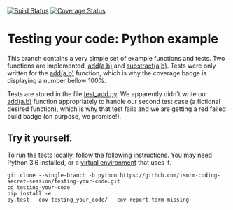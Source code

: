 [![Build Status](https://travis-ci.com/ismrm-coding-secret-session/testing-your-code.svg?branch=python)](https://travis-ci.com/ismrm-coding-secret-session/testing-your-code)
[![Coverage Status](https://coveralls.io/repos/github/ismrm-coding-secret-session/testing-your-code/badge.svg?branch=python)](https://coveralls.io/github/ismrm-coding-secret-session/testing-your-code?branch=python)

# Testing your code: Python example

This branch contains a very simple set of example functions and tests. Two functions are implemented, [add(a,b)](https://github.com/ismrm-coding-secret-session/testing-your-code/blob/python/testing_your_code/math/add.py) and [substract(a,b)](https://github.com/ismrm-coding-secret-session/testing-your-code/blob/python/testing_your_code/math/substract.py). Tests were only written for the [add(a,b)](https://github.com/ismrm-coding-secret-session/testing-your-code/blob/python/testing_your_code/math/add.py) function, which is why the coverage badge is displaying a number bellow 100%.

Tests are stored in the file [test_add.py](https://github.com/ismrm-coding-secret-session/testing-your-code/blob/python/tests/math/test_add.py). We apparently didn't write our [add(a,b)](https://github.com/ismrm-coding-secret-session/testing-your-code/blob/python/testing_your_code/math/add.py) function appropriately to handle our second test case (a fictional desired function), which is why that test fails and we are getting a red failed build badge (on purpose, we promise!).

## Try it yourself.

To run the tests locally, follow the following instructions. You may need Python 3.6 installed, or a [virtual environment](https://docs.conda.io/projects/conda/en/latest/user-guide/tasks/manage-environments.html) that uses it.

```
git clone --single-branch -b python https://github.com/ismrm-coding-secret-session/testing-your-code.git
cd testing-your-code
pip install -e .
py.test --cov testing_your_code/ --cov-report term-missing
```
